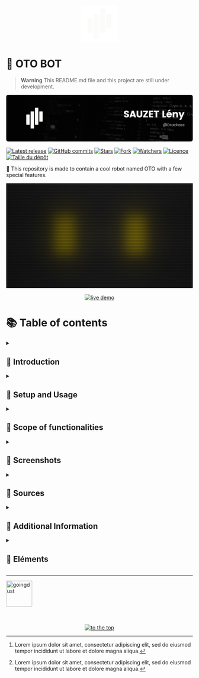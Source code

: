 <div align="center">
  <picture>
  <source media="(prefers-color-scheme: dark)" srcset="https://github.com/Drackass/Drackass/blob/main/icon-light.png">
  <source media="(prefers-color-scheme: light)" srcset="https://github.com/Drackass/Drackass/blob/main/icon-dark.png">
  <img alt="Main Banner" src="https://github.com/Drackass/Drackass/blob/main/icon-light.png" width="100px">
  </picture>
</div>

# 🤖 OTO BOT

> **Warning**
> This README.md file and this project are still under development.

<picture>
  <source media="(prefers-color-scheme: dark)" srcset="https://github.com/Drackass/Drackass/blob/main/banner-dark.png">
  <source media="(prefers-color-scheme: light)" srcset="https://github.com/Drackass/Drackass/blob/main/banner-light.png">
  <img alt="Main Banner" src="https://github.com/Drackass/Drackass/blob/main/banner-dark.png">
</picture>

[![Latest release](https://img.shields.io/github/v/release/Drackass/OTO-BOT?label=Latest%20release&style=social)](https://github.com/Drackass/OTO-BOT/releases/tag/v1.5.0)
[![GitHub commits](https://img.shields.io/github/commits-since/Drackass/OTO-BOT/v1.5.0.svg?style=social)](https://GitHub.com/Drackass/OTO-BOT/commit/)
[![Stars](https://img.shields.io/github/stars/Drackass/OTO-BOT?style=social)](https://github.com/Drackass/OTO-BOT/stargazers)
[![Fork](https://img.shields.io/github/forks/Drackass/OTO-BOT?style=social)](https://github.com/Drackass/OTO-BOT/network/members)
[![Watchers](https://img.shields.io/github/watchers/Drackass/OTO-BOT?style=social)](https://github.com/Drackass/OTO-BOT/watchers)
[![Licence](https://img.shields.io/github/license/Drackass/OTO-BOT?style=social)](https://github.com/Drackass/OTO-BOT/blob/main/LICENSE)
[![Taille du dépôt](https://img.shields.io/github/repo-size/Drackass/OTO-BOT?style=social)](https://github.com/Drackass/OTO-BOT)

🤖 This repository is made to contain a cool robot named OTO with a few special features. 

<img alt="Main Banner" src="https://github.com/Drackass/OTO-BOT/blob/main/ForGithub/1.png" width="1000px">

<p align="center">
  <a href="https://drackass.github.io/OTO-BOT/" align="center"><img alt="live demo" src="https://static.vecteezy.com/system/resources/previews/011/888/164/non_2x/neumorphic-play-icon-neumorphism-play-button-free-png.png" width="50px"></a>
</p> 

# 📚 Table of contents
<details>
<summary><h2>📕 Introduction</h2></summary>
<br/>

> ### 🔎 Sub-summary
> 1. [Project presentation](#-project-presentation)
> 2. [Technologies](#-technologies)
> 3. [The project's aim](#-the-projects-aim)
>    
> <br/>
>
> ### 📌 Project presentation
>
> Lorem ipsum dolor sit amet, consectetur adipiscing elit, sed do eiusmod tempor incididunt ut labore et dolore magna aliqua. Ut enim ad minim veniam, quis nostrud exercitation ullamco laboris nisi ut aliquip ex ea commodo consequat. Duis aute irure dolor in reprehenderit in voluptate velit esse cillum dolore eu fugiat nulla pariatur. Excepteur sint occaecat cupidatat non proident, sunt in culpa qui officia deserunt mollit anim id est laborum.
>
> ### 📌 Technologies
> 
>[![HTML](https://img.shields.io/badge/HTML-d84924?style=for-the-badge&logo=html5&logoColor=white&labelColor=d84924)]()
>
>[![CSS](https://img.shields.io/badge/CSS-0066b6?style=for-the-badge&logo=css3&logoColor=white&labelColor=#0066b6)]()
> 
>[![JavaScript](https://img.shields.io/badge/JavaScript-ead41c?style=for-the-badge&logo=javascript&logoColor=black&labelColor=ead41c)]()
> 
>[![GitHub Pages](https://img.shields.io/badge/GitHub%20Pages-1d2024?style=for-the-badge&logo=github&logoColor=white&labelColor=1d2024)]()
> 
>[![VS Code](https://img.shields.io/badge/VS%20Code-038fd6?style=for-the-badge&logo=visual%20studio%20code&logoColor=white&labelColor=038fd6)]()
> 
>[![Stack Overflow](https://img.shields.io/badge/Stack%20Overflow-f48024?style=for-the-badge&logo=stack-overflow&logoColor=white&labelColor=f48024)]()
>
>[![Chat GPT](https://img.shields.io/badge/Chat%20GPT-15997a?style=for-the-badge&logo=openai&logoColor=white&labelColor=15997a)]()
> 
>[![Windows](https://img.shields.io/badge/Windows-00afef?style=for-the-badge&logo=windows&logoColor=white&labelColor=00afef)]()
> 
>[![Git](https://img.shields.io/badge/Git-f05033?style=for-the-badge&logo=git&logoColor=white&labelColor=f05033)]()
>
>[![GitHub](https://img.shields.io/badge/GitHub-1d2024?style=for-the-badge&logo=github&logoColor=white&labelColor=1d2024)]()
>
> ### 📌 The project's aim
> 
> Lorem ipsum dolor sit amet, consectetur adipiscing elit, sed do eiusmod tempor incididunt ut labore et dolore magna aliqua. Ut enim ad minim veniam, quis nostrud exercitation ullamco laboris nisi ut aliquip ex ea commodo consequat. Duis aute irure dolor in reprehenderit in voluptate velit esse cillum dolore eu fugiat nulla pariatur. Excepteur sint occaecat cupidatat non proident, sunt in culpa qui officia deserunt mollit anim id est laborum.

</details>

<details>
<summary><h2>📗 Setup and Usage</h2></summary>
<br/>

> ### 🔎 Sub-summary
> 1. [Prerequisites](#-prerequisites)
> 2. [Installation](#-installation)
> 3. [Configuration](#-configuration)
> 4. [Getting started](#-getting-started)
> 5. [How to use](#-how-to-use)
> 6. [Examples](#-examples)
>    
> <br/>
>
> ### 📌 Prerequisites
>
> Lorem ipsum dolor sit amet, consectetur adipiscing elit, sed do eiusmod tempor incididunt ut labore et dolore magna aliqua. Ut enim ad minim veniam, quis nostrud exercitation ullamco laboris nisi ut aliquip ex ea commodo consequat. Duis aute irure dolor in reprehenderit in voluptate velit esse cillum dolore eu fugiat nulla pariatur. Excepteur sint occaecat cupidatat non proident, sunt in culpa qui officia deserunt mollit anim id est laborum.
>
> ### 📌 Installation
>
> Lorem ipsum dolor sit amet, consectetur adipiscing elit, sed do eiusmod tempor incididunt ut labore et dolore magna aliqua. Ut enim ad minim veniam, quis nostrud exercitation ullamco laboris nisi ut aliquip ex ea commodo consequat. Duis aute irure dolor in reprehenderit in voluptate velit esse cillum dolore eu fugiat nulla pariatur. Excepteur sint occaecat cupidatat non proident, sunt in culpa qui officia deserunt mollit anim id est laborum.
>
> ### 📌 Configuration
>
> Lorem ipsum dolor sit amet, consectetur adipiscing elit, sed do eiusmod tempor incididunt ut labore et dolore magna aliqua. Ut enim ad minim veniam, quis nostrud exercitation ullamco laboris nisi ut aliquip ex ea commodo consequat. Duis aute irure dolor in reprehenderit in voluptate velit esse cillum dolore eu fugiat nulla pariatur. Excepteur sint occaecat cupidatat non proident, sunt in culpa qui officia deserunt mollit anim id est laborum.
>
> ### 📌 Getting started
>
> Lorem ipsum dolor sit amet, consectetur adipiscing elit, sed do eiusmod tempor incididunt ut labore et dolore magna aliqua. Ut enim ad minim veniam, quis nostrud exercitation ullamco laboris nisi ut aliquip ex ea commodo consequat. Duis aute irure dolor in reprehenderit in voluptate velit esse cillum dolore eu fugiat nulla pariatur. Excepteur sint occaecat cupidatat non proident, sunt in culpa qui officia deserunt mollit anim id est laborum.
>
> ### 📌 How to use
>
> Lorem ipsum dolor sit amet, consectetur adipiscing elit, sed do eiusmod tempor incididunt ut labore et dolore magna aliqua. Ut enim ad minim veniam, quis nostrud exercitation ullamco laboris nisi ut aliquip ex ea commodo consequat. Duis aute irure dolor in reprehenderit in voluptate velit esse cillum dolore eu fugiat nulla pariatur. Excepteur sint occaecat cupidatat non proident, sunt in culpa qui officia deserunt mollit anim id est laborum.
>
> ### 📌 Examples
>
> Lorem ipsum dolor sit amet, consectetur adipiscing elit, sed do eiusmod tempor incididunt ut labore et dolore magna aliqua. Ut enim ad minim veniam, quis nostrud exercitation ullamco laboris nisi ut aliquip ex ea commodo consequat. Duis aute irure dolor in reprehenderit in voluptate velit esse cillum dolore eu fugiat nulla pariatur. Excepteur sint occaecat cupidatat non proident, sunt in culpa qui officia deserunt mollit anim id est laborum.
>

</details>

<details>
<summary><h2>📘 Scope of functionalities</h2></summary>
<br/>

> | functionalities | State | Description | 
> |:---| :---:|:---|
> | Lorem   | ✅ | - |
> | Lorem   | ❎ | - |
> | Lorem   | ⚠️ | - |
> | Lorem   | ℹ️ | - |

</details>

<details>
<summary><h2>📙 Screenshots</h2></summary>
<br/>

> | 🖼️ Page Name |
> |:---:|
> | <img alt="Main Banner" src="https://github.com/Drackass/OTO-BOT/blob/main/empty.png" width="1000px"> |

</details>

<details>
<summary><h2>📓 Sources</h2></summary>
<br/>

> ### 🔎 Sub-summary
> 1. [External libraries](#-external-libraries)
> 2. [Data sources](#-data-sources)
> 3. [References](#-references)
>    
> <br/>
>
> ### 📌 External libraries
>
> Lorem ipsum dolor sit amet, consectetur adipiscing elit, sed do eiusmod tempor incididunt ut labore et dolore magna aliqua. Ut enim ad minim veniam, quis nostrud exercitation ullamco laboris nisi ut aliquip ex ea commodo consequat. Duis aute irure dolor in reprehenderit in voluptate velit esse cillum dolore eu fugiat nulla pariatur. Excepteur sint occaecat cupidatat non proident, sunt in culpa qui officia deserunt mollit anim id est laborum.
>
> ### 📌 Data sources
>
> Lorem ipsum dolor sit amet, consectetur adipiscing elit, sed do eiusmod tempor incididunt ut labore et dolore magna aliqua. Ut enim ad minim veniam, quis nostrud exercitation ullamco laboris nisi ut aliquip ex ea commodo consequat. Duis aute irure dolor in reprehenderit in voluptate velit esse cillum dolore eu fugiat nulla pariatur. Excepteur sint occaecat cupidatat non proident, sunt in culpa qui officia deserunt mollit anim id est laborum.
>
> ### 📌 References
>
> Lorem ipsum dolor sit amet, consectetur adipiscing elit, sed do eiusmod tempor incididunt ut labore et dolore magna aliqua. Ut enim ad minim veniam, quis nostrud exercitation ullamco laboris nisi ut aliquip ex ea commodo consequat. Duis aute irure dolor in reprehenderit in voluptate velit esse cillum dolore eu fugiat nulla pariatur. Excepteur sint occaecat cupidatat non proident, sunt in culpa qui officia deserunt mollit anim id est laborum.

</details>

<details>
<summary><h2>📔 Additional Information</h2></summary>
<br/>
  
> ### 🔎 Sub-summary
> 1. [Contributing](#-contributing)
> 2. [License](#-license)
> 3. [contact](#-contact)
>    
> <br/>
>
> ### 📌 Contributing
>
> Lorem ipsum dolor sit amet, consectetur adipiscing elit, sed do eiusmod tempor incididunt ut labore et dolore magna aliqua. Ut enim ad minim veniam, quis nostrud exercitation ullamco laboris nisi ut aliquip ex ea commodo consequat. Duis aute irure dolor in reprehenderit in voluptate velit esse cillum dolore eu fugiat nulla pariatur. Excepteur sint occaecat cupidatat non proident, sunt in culpa qui officia deserunt mollit anim id est laborum.
>
> ### 📌 License
>
> Lorem ipsum dolor sit amet, consectetur adipiscing elit, sed do eiusmod tempor incididunt ut labore et dolore magna aliqua. Ut enim ad minim veniam, quis nostrud exercitation ullamco laboris nisi ut aliquip ex ea commodo consequat. Duis aute irure dolor in reprehenderit in voluptate velit esse cillum dolore eu fugiat nulla pariatur. Excepteur sint occaecat cupidatat non proident, sunt in culpa qui officia deserunt mollit anim id est laborum.
>
> ### 📌 contact
>
> Lorem ipsum dolor sit amet, consectetur adipiscing elit, sed do eiusmod tempor incididunt ut labore et dolore magna aliqua. Ut enim ad minim veniam, quis nostrud exercitation ullamco laboris nisi ut aliquip ex ea commodo consequat. Duis aute irure dolor in reprehenderit in voluptate velit esse cillum dolore eu fugiat nulla pariatur. Excepteur sint occaecat cupidatat non proident, sunt in culpa qui officia deserunt mollit anim id est laborum.

</details>

<details>
<summary><h2>📒 Eléments</h2></summary>
<br/>

```bash
# git initialization
$ git init

```

> * **Gras**
> * *Italique*
> * ~~Barré~~
> * [Special Link](https://example.com).
> * `#ffffff`

> 1. Lorem
> 2. Lorem
> 3. Lorem

> * Lorem
> * Lorem
> * Lorem
>   * Lorem
>     * Lorem

> 💡 **Tips**
> Lorem ipsum dolor sit amet, consectetur adipiscing elit, sed do eiusmod tempor incididunt ut labore et dolore magna aliqua.

> **Note**
> Lorem ipsum dolor sit amet, consectetur adipiscing elit, sed do eiusmod tempor incididunt ut labore et dolore magna aliqua.

> **Warning**
> Lorem ipsum dolor sit amet, consectetur adipiscing elit, sed do eiusmod tempor incididunt ut labore et dolore magna aliqua.

> - [x] Lorem ipsum dolor sit amet, consectetur adipiscing elit, sed do eiusmod tempor incididunt ut labore et dolore magna aliqua.
> - [ ] Lorem ipsum dolor sit amet, consectetur adipiscing elit, sed do eiusmod tempor incididunt ut labore et dolore magna aliqua.

> | Lorem | Ipsum|
> |:---| :---:|
> | Lorem   | ✅ |
> | Lorem   | ❌ |
> | Lorem   | ⚠️ |
> | Lorem   | ℹ️ |

> Lorem[^1] ipsum[^2]

>[![C#](https://img.shields.io/badge/C%23-058c0b?style=for-the-badge&logo=c-sharp&logoColor=white&labelColor=058c0b)]()
>
>[![C++](https://img.shields.io/badge/C%2B%2B-00417b?style=for-the-badge&logo=c%2B%2B&logoColor=white&labelColor=00417b)]()
>
>[![Visual Basic](https://img.shields.io/badge/Visual%20Basic-004a85?style=for-the-badge&logo=.net&logoColor=white&labelColor=004a85)]()
>
>[![jQuery](https://img.shields.io/badge/jQuery-1064a5?style=for-the-badge&logo=jquery&logoColor=white&labelColor=1064a5)]()
>
>[![HTML](https://img.shields.io/badge/HTML-d84924?style=for-the-badge&logo=html5&logoColor=white&labelColor=d84924)]()
>
>[![CSS](https://img.shields.io/badge/CSS-0066b6?style=for-the-badge&logo=css3&logoColor=white&labelColor=#0066b6)]()
>
>[![PHP](https://img.shields.io/badge/PHP-4c5789?style=for-the-badge&logo=php&logoColor=white&labelColor=4c5789)]()
>
>[![JavaScript](https://img.shields.io/badge/JavaScript-ead41c?style=for-the-badge&logo=javascript&logoColor=black&labelColor=ead41c)]()
>
>[![Python](https://img.shields.io/badge/Python-336d9d?style=for-the-badge&logo=python&logoColor=white&labelColor=336d9d)]()
>
>[![Node.js](https://img.shields.io/badge/Node.js-539e43?style=for-the-badge&logo=node.js&logoColor=white&labelColor=539e43)]()
>
>[![Scratch](https://img.shields.io/badge/Scratch-ec9f37?style=for-the-badge&logo=scratch&logoColor=white&labelColor=ec9f37)]()
>
>[![GitHub Pages](https://img.shields.io/badge/GitHub%20Pages-1d2024?style=for-the-badge&logo=github&logoColor=white&labelColor=1d2024)]()
>
>[![MySQL](https://img.shields.io/badge/MySQL-d88700?style=for-the-badge&logo=mysql&logoColor=white&labelColor=d88700)]()
>
>[![SQL Server](https://img.shields.io/badge/SQL%20Server-cf0513?style=for-the-badge&logo=microsoft%20sql%20server&logoColor=white&labelColor=cf0513)]()
>
>[![MariaDB](https://img.shields.io/badge/MariaDB-c0765a?style=for-the-badge&logo=mariadb&logoColor=white&labelColor=c0765a)]()
>
>[![Oracle](https://img.shields.io/badge/Oracle-be4331?style=for-the-badge&logo=oracle&logoColor=white&labelColor=be4331)]()
>
>[![SQLite](https://img.shields.io/badge/SQLite-1398e0?style=for-the-badge&logo=sqlite&logoColor=white&labelColor=1398e0)]()
>
>[![PhpMyAdmin](https://img.shields.io/badge/PhpMyAdmin-ff9800?style=for-the-badge&logo=phpmyadmin&logoColor=white&labelColor=ff9800)]()
>
>[![HeidiSQL](https://img.shields.io/badge/HeidiSQL-328400?style=for-the-badge&labelColor=328400)]()
>
>[![AJAX](https://img.shields.io/badge/AJAX-308bc9?style=for-the-badge&logo=ajax&logoColor=white)]()
>
>[![SQL](https://img.shields.io/badge/SQL-3199da?style=for-the-badge&logoColor=white&labelColor=3199da)]()
>
>[![Visual Studio](https://img.shields.io/badge/Visual%20Studio-662e93?style=for-the-badge&logo=visual%20studio&logoColor=white&labelColor=662e93)]()
>
>[![VS Code](https://img.shields.io/badge/VS%20Code-038fd6?style=for-the-badge&logo=visual%20studio%20code&logoColor=white&labelColor=038fd6)]()
>
>[![NetBeans](https://img.shields.io/badge/NetBeans-1a65bc?style=for-the-badge&logo=apache%20netbeans%20ide&logoColor=white&labelColor=1a65bc)]()
>
>[![Stack Overflow](https://img.shields.io/badge/Stack%20Overflow-f48024?style=for-the-badge&logo=stack-overflow&logoColor=white&labelColor=f48024)]()
>
>[![Chat GPT](https://img.shields.io/badge/Chat%20GPT-15997a?style=for-the-badge&logo=openai&logoColor=white&labelColor=15997a)]()
>
>[![Fancade](https://img.shields.io/badge/Fancade-%23edaf00?style=for-the-badge&logo=Square&logoColor=white&labelColor=edaf00)]()
>
>[![UwAmp](https://img.shields.io/badge/UwAmp-2e2fad?style=for-the-badge&logo=apache&logoColor=white&labelColor=2e2fad)]()
>
>[![Wamp](https://img.shields.io/badge/Wamp-f70094?style=for-the-badge&logo=webflow&logoColor=white&labelColor=f70094)]()
>
>[![Bootstrap](https://img.shields.io/badge/Bootstrap-553e7a?style=for-the-badge&logo=bootstrap&logoColor=white&labelColor=553e7a)]()
>
>[![Tailwind CSS](https://img.shields.io/badge/Tailwind%20CSS-01b7d6?style=for-the-badge&logo=tailwind%20css&logoColor=white&labelColor=01b7d6)]()
>
>[![.NET Framework](https://img.shields.io/badge/.NET%20Framework-5027d5?style=for-the-badge&logo=.net&logoColor=white&labelColor=5027d5)]()
>
>[![Arduino](https://img.shields.io/badge/Arduino-00979c?style=for-the-badge&logo=arduino&logoColor=white&labelColor=00979c)]()
>
>[![WordPress](https://img.shields.io/badge/WordPress-00769c?style=for-the-badge&logo=wordpress&logoColor=white&labelColor=00769c)]()
>
>[![Webflow](https://img.shields.io/badge/Webflow-4353FF?style=for-the-badge&logo=webflow&logoColor=white&labelColor=4353FF)]()
>
>[![Linux](https://img.shields.io/badge/Linux-ffb400?style=for-the-badge&logo=linux&logoColor=white&labelColor=ffb400)]()
>
>[![Windows](https://img.shields.io/badge/Windows-00afef?style=for-the-badge&logo=windows&logoColor=white&labelColor=00afef)]()
>
>[![Bash](https://img.shields.io/badge/Bash-3e474a?style=for-the-badge&logo=gnu%20bash&logoColor=white&labelColor=3e474a)]()
>
>[![PowerShell](https://img.shields.io/badge/PowerShell-207bcc?style=for-the-badge&logo=powershell&logoColor=white&labelColor=207bcc)]()
>
>[![VM VirtualBox](https://img.shields.io/badge/VM%20VirtualBox-21416a?style=for-the-badge&logo=virtualbox&logoColor=white&labelColor=21416a)]()
>
>[![Docker](https://img.shields.io/badge/Docker-2496ed?style=for-the-badge&logo=docker&logoColor=white&labelColor=#2496ed)]()
>
>[![Notion](https://img.shields.io/badge/Notion-f7f6f3?style=for-the-badge&logo=notion&logoColor=black&labelColor=f7f6f3)]()
>
>[![Trello](https://img.shields.io/badge/Trello-0079bf?style=for-the-badge&logo=trello&logoColor=white&labelColor=0079bf)]()
>
>[![Obsidian](https://img.shields.io/badge/Obsidian-4934a1?style=for-the-badge&logo=obsidian&logoColor=white&labelColor=4934a1)]()
>
>[![Discord](https://img.shields.io/badge/Discord-5662f6?style=for-the-badge&logo=discord&logoColor=white&labelColor=5662f6)]()
>
>[![Git](https://img.shields.io/badge/Git-f05033?style=for-the-badge&logo=git&logoColor=white&labelColor=f05033)]()
>
>[![GitHub](https://img.shields.io/badge/GitHub-1d2024?style=for-the-badge&logo=github&logoColor=white&labelColor=1d2024)]()

</details>

---

<!-- You can get your avatar url on: https://api.github.com/users/YourPseudo -->
<a href="https://github.com/Drackass"><img src="https://avatars.githubusercontent.com/u/105803677?v=4" title="goingdust" width="70" height="70"></a>

</br>

<p align="center"><a href="#" align="center"><img alt="to the top" src="https://static.vecteezy.com/system/resources/previews/011/893/855/original/neumorphic-up-arrow-icon-neumorphism-ui-button-free-png.png" width="50px"></a></p>

[^1]:
    Lorem ipsum dolor sit amet, consectetur adipiscing elit, sed do eiusmod tempor incididunt ut labore et dolore magna aliqua.

[^2]:
    Lorem ipsum dolor sit amet, consectetur adipiscing elit, sed do eiusmod tempor incididunt ut labore et dolore magna aliqua.
